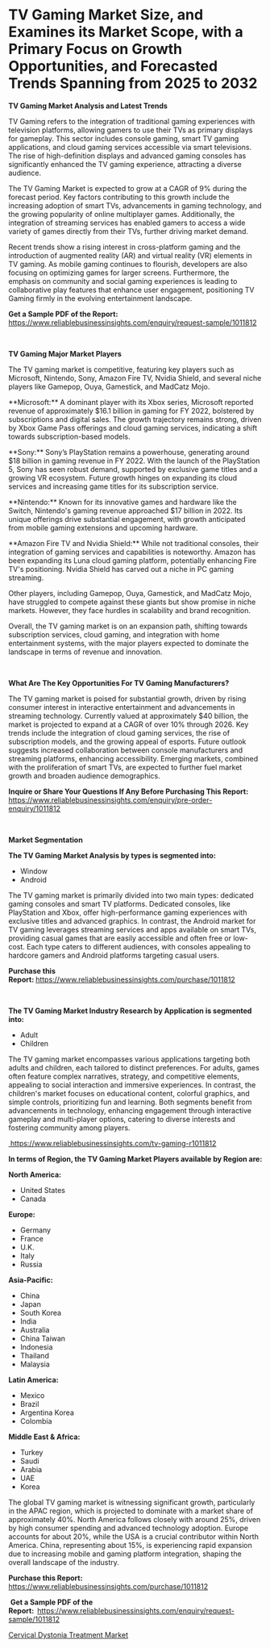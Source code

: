 <p><h1>TV Gaming Market Size, and Examines its Market Scope, with a Primary Focus on Growth Opportunities, and Forecasted Trends Spanning from 2025 to 2032</h1></p><p><strong>TV Gaming Market Analysis and Latest Trends</strong></p>
<p><p>TV Gaming refers to the integration of traditional gaming experiences with television platforms, allowing gamers to use their TVs as primary displays for gameplay. This sector includes console gaming, smart TV gaming applications, and cloud gaming services accessible via smart televisions. The rise of high-definition displays and advanced gaming consoles has significantly enhanced the TV gaming experience, attracting a diverse audience.</p><p>The TV Gaming Market is expected to grow at a CAGR of 9% during the forecast period. Key factors contributing to this growth include the increasing adoption of smart TVs, advancements in gaming technology, and the growing popularity of online multiplayer games. Additionally, the integration of streaming services has enabled gamers to access a wide variety of games directly from their TVs, further driving market demand.</p><p>Recent trends show a rising interest in cross-platform gaming and the introduction of augmented reality (AR) and virtual reality (VR) elements in TV gaming. As mobile gaming continues to flourish, developers are also focusing on optimizing games for larger screens. Furthermore, the emphasis on community and social gaming experiences is leading to collaborative play features that enhance user engagement, positioning TV Gaming firmly in the evolving entertainment landscape.</p></p>
<p><strong>Get a Sample PDF of the Report:&nbsp;</strong> <a href="https://www.reliablebusinessinsights.com/enquiry/request-sample/1011812?utm_campaign=3093&utm_medium=2&utm_source=Github&utm_content=ia&utm_term=07032025&utm_id=tv-gaming">https://www.reliablebusinessinsights.com/enquiry/request-sample/1011812</a></p>
<p>&nbsp;</p>
<p><strong>TV Gaming Major Market Players</strong></p>
<p><p>The TV gaming market is competitive, featuring key players such as Microsoft, Nintendo, Sony, Amazon Fire TV, Nvidia Shield, and several niche players like Gamepop, Ouya, Gamestick, and MadCatz Mojo. </p><p>**Microsoft:** A dominant player with its Xbox series, Microsoft reported revenue of approximately $16.1 billion in gaming for FY 2022, bolstered by subscriptions and digital sales. The growth trajectory remains strong, driven by Xbox Game Pass offerings and cloud gaming services, indicating a shift towards subscription-based models.</p><p>**Sony:** Sony’s PlayStation remains a powerhouse, generating around $18 billion in gaming revenue in FY 2022. With the launch of the PlayStation 5, Sony has seen robust demand, supported by exclusive game titles and a growing VR ecosystem. Future growth hinges on expanding its cloud services and increasing game titles for its subscription service.</p><p>**Nintendo:** Known for its innovative games and hardware like the Switch, Nintendo's gaming revenue approached $17 billion in 2022. Its unique offerings drive substantial engagement, with growth anticipated from mobile gaming extensions and upcoming hardware.</p><p>**Amazon Fire TV and Nvidia Shield:** While not traditional consoles, their integration of gaming services and capabilities is noteworthy. Amazon has been expanding its Luna cloud gaming platform, potentially enhancing Fire TV's positioning. Nvidia Shield has carved out a niche in PC gaming streaming.</p><p>Other players, including Gamepop, Ouya, Gamestick, and MadCatz Mojo, have struggled to compete against these giants but show promise in niche markets. However, they face hurdles in scalability and brand recognition.</p><p>Overall, the TV gaming market is on an expansion path, shifting towards subscription services, cloud gaming, and integration with home entertainment systems, with the major players expected to dominate the landscape in terms of revenue and innovation.</p></p>
<p>&nbsp;</p>
<p><strong>What Are The Key Opportunities For TV Gaming Manufacturers?</strong></p>
<p><p>The TV gaming market is poised for substantial growth, driven by rising consumer interest in interactive entertainment and advancements in streaming technology. Currently valued at approximately $40 billion, the market is projected to expand at a CAGR of over 10% through 2026. Key trends include the integration of cloud gaming services, the rise of subscription models, and the growing appeal of esports. Future outlook suggests increased collaboration between console manufacturers and streaming platforms, enhancing accessibility. Emerging markets, combined with the proliferation of smart TVs, are expected to further fuel market growth and broaden audience demographics.</p></p>
<p><strong>Inquire or Share Your Questions If Any Before Purchasing This Report:</strong> <a href="https://www.reliablebusinessinsights.com/enquiry/pre-order-enquiry/1011812?utm_campaign=3093&utm_medium=2&utm_source=Github&utm_content=ia&utm_term=07032025&utm_id=tv-gaming">https://www.reliablebusinessinsights.com/enquiry/pre-order-enquiry/1011812</a></p>
<p>&nbsp;</p>
<p><strong>Market Segmentation</strong></p>
<p><strong>The TV Gaming Market Analysis by types is segmented into:</strong></p>
<p><ul><li>Window</li><li>Android</li></ul></p>
<p><p>The TV gaming market is primarily divided into two main types: dedicated gaming consoles and smart TV platforms. Dedicated consoles, like PlayStation and Xbox, offer high-performance gaming experiences with exclusive titles and advanced graphics. In contrast, the Android market for TV gaming leverages streaming services and apps available on smart TVs, providing casual games that are easily accessible and often free or low-cost. Each type caters to different audiences, with consoles appealing to hardcore gamers and Android platforms targeting casual users.</p></p>
<p><strong>Purchase this Report:&nbsp;</strong><a href="https://www.reliablebusinessinsights.com/purchase/1011812?utm_campaign=3093&utm_medium=2&utm_source=Github&utm_content=ia&utm_term=07032025&utm_id=tv-gaming">https://www.reliablebusinessinsights.com/purchase/1011812</a></p>
<p>&nbsp;</p>
<p><strong>The TV Gaming Market Industry Research by Application is segmented into:</strong></p>
<p><ul><li>Adult</li><li>Children</li></ul></p>
<p><p>The TV gaming market encompasses various applications targeting both adults and children, each tailored to distinct preferences. For adults, games often feature complex narratives, strategy, and competitive elements, appealing to social interaction and immersive experiences. In contrast, the children's market focuses on educational content, colorful graphics, and simple controls, prioritizing fun and learning. Both segments benefit from advancements in technology, enhancing engagement through interactive gameplay and multi-player options, catering to diverse interests and fostering community among players.</p></p>
<p><a href="https://www.reliablebusinessinsights.com/tv-gaming-r1011812?utm_campaign=3093&utm_medium=2&utm_source=Github&utm_content=ia&utm_term=07032025&utm_id=tv-gaming">&nbsp;https://www.reliablebusinessinsights.com/tv-gaming-r1011812</a></p>
<p><strong>In terms of Region, the TV Gaming Market Players available by Region are:</strong></p>
<p>
    <p> <strong> North America: </strong>
        <ul>
            <li>United States</li>
            <li>Canada</li>
        </ul>
        </p> 
    <p> <strong> Europe: </strong>
        <ul>
            <li>Germany</li>
            <li>France</li>
            <li>U.K.</li>
            <li>Italy</li>
            <li>Russia</li>
        </ul>
        </p> 
    <p> <strong> Asia-Pacific: </strong>
        <ul>
            <li>China</li>
            <li>Japan</li>
            <li>South Korea</li>
            <li>India</li>
            <li>Australia</li>
            <li>China Taiwan</li>
            <li>Indonesia</li>
            <li>Thailand</li>
            <li>Malaysia</li>
        </ul>
        </p> 
    <p> <strong> Latin America: </strong>
        <ul>
            <li>Mexico</li>
            <li>Brazil</li>
            <li>Argentina Korea</li>
            <li>Colombia</li>
        </ul>
        </p> 
    <p> <strong> Middle East & Africa: </strong>
        <ul>
            <li>Turkey</li>
            <li>Saudi</li>
            <li>Arabia</li>
            <li>UAE</li>
            <li>Korea</li>
        </ul>
    </p>
    </p>
<p><p>The global TV gaming market is witnessing significant growth, particularly in the APAC region, which is projected to dominate with a market share of approximately 40%. North America follows closely with around 25%, driven by high consumer spending and advanced technology adoption. Europe accounts for about 20%, while the USA is a crucial contributor within North America. China, representing about 15%, is experiencing rapid expansion due to increasing mobile and gaming platform integration, shaping the overall landscape of the industry.</p></p>
<p><strong>Purchase this Report: </strong><a href="https://www.reliablebusinessinsights.com/purchase/1011812?utm_campaign=3093&utm_medium=2&utm_source=Github&utm_content=ia&utm_term=07032025&utm_id=tv-gaming">https://www.reliablebusinessinsights.com/purchase/1011812</a></p>
<p>&nbsp;<strong>Get a Sample PDF of the Report:&nbsp;&nbsp;</strong><a href="https://www.reliablebusinessinsights.com/enquiry/request-sample/1011812?utm_campaign=3093&utm_medium=2&utm_source=Github&utm_content=ia&utm_term=07032025&utm_id=tv-gaming">https://www.reliablebusinessinsights.com/enquiry/request-sample/1011812</a></p>
<p><strong></strong></p>
<p><p><a href="https://github.com/ivvrgibi/Market-Research-Report-List-1/blob/main/cervical-dystonia-treatment-market.md?utm_campaign=3093&utm_medium=2&utm_source=Github&utm_content=ia&utm_term=07032025&utm_id=tv-gaming">Cervical Dystonia Treatment Market</a></p></p>